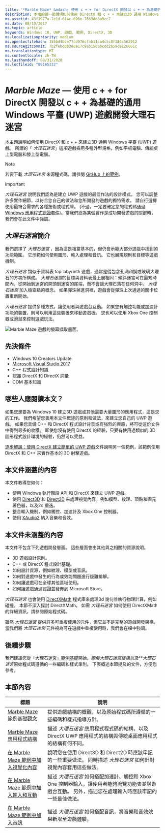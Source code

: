 ```yaml
---
title: '*Marble Maze* &mdash; 使用 c + + for DirectX 開發以 c + + 為基礎的通用 Windows 平臺 (UWP) 遊戲開發大理石迷宮'
description: 本檔的這一節說明如何使用 DirectX 和 c + + 來建立3D 通用 Windows 平臺 (UWP) 遊戲。
ms.assetid: 43f1977a-7e1d-614c-696e-7669dd8a9cc7
ms.date: 08/10/2017
ms.topic: article
keywords: Windows 10, UWP, 遊戲, 範例, DirectX, 3D
ms.localizationpriority: medium
ms.openlocfilehash: 155bd4bce77cd976cfab11ca4c5c8f184c562912
ms.sourcegitcommit: 7b2febddb3e8a17c9ab158abcdd2a59ce126661c
ms.translationtype: MT
ms.contentlocale: zh-TW
ms.lasthandoff: 08/31/2020
ms.locfileid: "89165332"
---
```

# <a name="developing-marble-mazemdasha-universal-windows-platform-uwp-game-built-with-c-for-directx"></a>*Marble Maze* &mdash; 使用 c + + for DirectX 開發以 c + + 為基礎的通用 Windows 平臺 (UWP) 遊戲開發大理石迷宮

本主題說明如何使用 DirectX 和 c + + 來建立3D 通用 Windows 平臺 (UWP) 遊戲。 所謂的「 *大理石迷宮*」這項遊戲採用多種外型規格，例如平板電腦、傳統桌上型電腦和膝上型電腦。

> [!NOTE]
> 若要下載 *大理石迷宮* 來源程式碼，請參閱 [GitHub 上的範例](https://github.com/microsoft/Windows-appsample-marble-maze)。

> [!IMPORTANT]
> *大理石迷宮* 說明我們認為是建立 UWP 遊戲的最佳作法的設計模式。 您可以調整許多實作細節，以符合您自己的做法和您所開發的遊戲的獨特需求。 請自行選擇使用最符合需求的各種技術或程式庫。 (不過，一定要確定您的程式碼通過 [Windows 應用程式認證套件](../debug-test-perf/windows-app-certification-kit.md))。當我們認為某個實作是成功開發遊戲的關鍵時，我們會在此文件中強調。

## <a name="introducing-marble-maze"></a>*大理石迷宮*簡介

我們選擇了 *大理石迷宮* ，因為這是相當基本的，但仍會示範大部分遊戲中找到的功能範圍。 它示範如何使用圖形、輸入處理和音訊。 它也展現規則和目標等遊戲機制。

*大理石迷宮* 類似于資料表 top labyrinth 遊戲，通常是從包含孔洞和鋼或玻璃大理石的方塊所構成。 *大理石迷宮*的目標與資料表最上層相同：傾斜迷宮可在最短時間內，從開始到迷宮的開頭到迷宮的尾端，而不會讓大理石落在任何洞中。 *大理石迷宮* 加入檢查點的概念。 如果彈珠掉進洞裡，遊戲會從彈珠上次通過的關卡位置重新開始。

*大理石迷宮* 提供多種方式，讓使用者與遊戲台互動。 如果您有觸控功能或加速計功能的裝置，則可以利用這些裝置來移動遊戲板。 您也可以使用 Xbox One 控制器或滑鼠來控制遊戲玩法。

![Marble Maze 遊戲的螢幕擷取畫面。](images/marblemaze-2.png)

## <a name="prerequisites"></a>先決條件

-   Windows 10 Creators Update
-   [Microsoft Visual Studio 2017](https://visualstudio.microsoft.com/downloads/)
-   C++ 程式設計知識
-   認識 DirectX 和 DirectX 詞彙
-   COM 基本知識

## <a name="who-should-read-this"></a>哪些人應閱讀本文？

如果您想要為 Windows 10 建立3D 遊戲或其他需要大量圖形的應用程式，這是您的工作。 我們希望您善用本文件概述的原則和做法，來建立您自己的 UWP 遊戲。 如果您具備 C++ 和 DirectX 程式設計背景或有強烈的興趣，將可從這份文件中得到最多的收穫。 即使您沒有使用 DirectX 的經驗，只要有使用過類似的 3D 圖形程式設計環境的經驗，仍然可以受益。

[逐步解說：使用 DirectX 建立簡單的 UWP 遊戲](tutorial--create-your-first-uwp-directx-game.md)文件說明另一個範例，該範例使用 DirectX 和 C++ 來實作基本的 3D 射擊遊戲。

## <a name="what-this-documentation-covers"></a>本文件涵蓋的內容

本文件教導您如何：

-   使用 Windows 執行階段 API 和 DirectX 來建立 UWP 遊戲。
-   使用 [Direct3D](/windows/desktop/direct3d11/atoc-dx-graphics-direct3d-11) 和 [Direct2D](/windows/desktop/Direct2D/direct2d-portal) 來處理視覺內容，例如模型、紋理、頂點和圖元著色器，以及2d 重迭。
-   整合輸入機制，例如觸控、加速計及 Xbox One 控制器。
-   使用 [XAudio2](/windows/desktop/xaudio2/xaudio2-apis-portal) 納入音樂和音效。

## <a name="what-this-documentation-does-not-cover"></a>本文件未涵蓋的內容

本文件不包含下列遊戲開發層面。 這些層面會由其他與之相關的資源說明。

-   3D 遊戲設計原則。
-   C++ 或 DirectX 程式設計基礎。
-   如何設計資源，例如紋理、模型或音訊。
-   如何對遊戲中發生的行為或效能問題進行疑難排解。
-   如何讓遊戲可在全球其他區域使用。
-   如何讓遊戲通過認證並發佈到 Microsoft Store。

*大理石迷宮* 也會使用 [DirectXMath](/windows/desktop/dxmath/directxmath-portal) 程式庫來處理3d 幾何並執行物理計算，例如碰撞。 本節不深入探討 DirectXMath。 如需 *大理石迷宮* 如何使用 DirectXMath 的詳細資訊，請參閱原始程式碼。

雖然 *大理石迷宮* 提供許多可重複使用的元件，但它並不是完整的遊戲開發架構。 當我們將 *大理石迷宮* 元件視為可在遊戲中重複使用時，我們會在檔中強調。

## <a name="next-steps"></a>後續步驟

我們建議您從「大理石[迷宮」範例基礎](marble-maze-sample-fundamentals.md)開始，*瞭解大理石迷宮結構以及**大理石迷宮*原始程式碼遵循的一些編碼和樣式準則。 下表概述本節提及的文件，方便您參考。

## <a name="in-this-section"></a>本節內容

| 標題                                                                                                                    | 說明                                                                                                                                                                                                                                        |
|--------------------------------------------------------------------------------------------------------------------------|----------------------------------------------------------------------------------------------------------------------------------------------------------------------------------------------------------------------------------------------------|
| [Marble Maze 範例基礎觀念](marble-maze-sample-fundamentals.md)                                                   | 提供遊戲結構的概觀，以及原始程式碼所遵循的一些編碼和樣式指導方針。                                                                                                                                 |
| [Marble Maze 應用程式結構](marble-maze-application-structure.md)                                               | 描述 *大理石迷宮* 應用程式程式碼的結構，以及 DirectX UWP 應用程式的結構與傳統桌面應用程式的結構有何不同。                                                                                    |
| [在 Marble Maze 範例中加入視覺化內容](adding-visual-content-to-the-marble-maze-sample.md)                   | 說明您在使用 Direct3D 和 Direct2D 時應該牢記的一些重要做法。 同時描述 *大理石迷宮* 如何針對視覺內容套用這些做法。                                                                           |
| [在 Marble Maze 範例中加入輸入和互動](adding-input-and-interactivity-to-the-marble-maze-sample.md) | 描述 *大理石迷宮* 如何搭配加速計、觸控和 Xbox One 控制器輸入，讓使用者能夠流覽功能表並與遊戲台互動。 另外，描述您在處理輸入時應該牢記的一些最佳做法。 |
| [在 Marble Maze 範例中加入音訊](adding-audio-to-the-marble-maze-sample.md)                                     | 描述 *大理石迷宮* 如何搭配音訊，將音樂和音效效果新增至遊戲體驗。                                                                                                                                                  |
